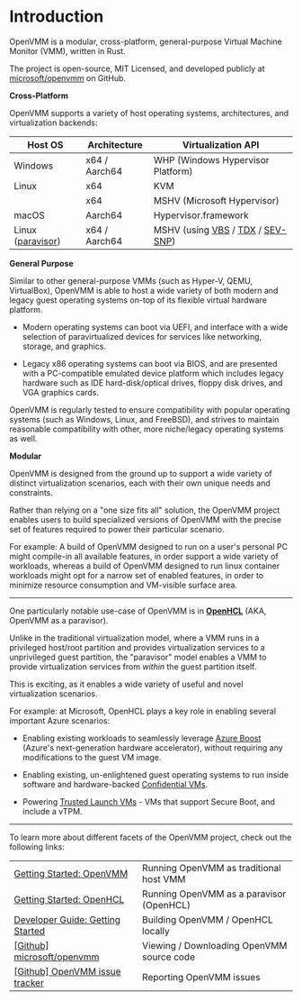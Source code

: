 # Introduction

OpenVMM is a modular, cross-platform, general-purpose Virtual Machine Monitor
(VMM), written in Rust.

The project is open-source, MIT Licensed, and developed publicly at
[microsoft/openvmm](https://github.com/microsoft/openvmm) on GitHub.

**Cross-Platform**

OpenVMM supports a variety of host operating systems, architectures, and
virtualization backends:

| Host OS             | Architecture  | Virtualization API                     |
| ------------------- | ------------- | -------------------------------------- |
| Windows             | x64 / Aarch64 | WHP (Windows Hypervisor Platform)      |
| Linux               | x64           | KVM                                    |
|                     | x64           | MSHV (Microsoft Hypervisor)            |
| macOS               | Aarch64       | Hypervisor.framework                   |
| Linux ([paravisor]) | x64 / Aarch64 | MSHV (using [VBS] / [TDX] / [SEV-SNP]) |

**General Purpose**

Similar to other general-purpose VMMs (such as Hyper-V, QEMU, VirtualBox),
OpenVMM is able to host a wide variety of both modern and legacy guest operating
systems on-top of its flexible virtual hardware platform.

- Modern operating systems can boot via UEFI, and interface with a wide
selection of paravirtualized devices for services like networking, storage, and
graphics.

- Legacy x86 operating systems can boot via BIOS, and are presented with a
PC-compatible emulated device platform which includes legacy hardware such as
IDE hard-disk/optical drives, floppy disk drives, and VGA graphics cards.

OpenVMM is regularly tested to ensure compatibility with popular operating
systems (such as Windows, Linux, and FreeBSD), and strives to maintain reasonable
compatibility with other, more niche/legacy operating systems as well.

**Modular**

OpenVMM is designed from the ground up to support a wide variety of distinct
virtualization scenarios, each with their own unique needs and constraints.

Rather than relying on a "one size fits all" solution, the OpenVMM project
enables users to build specialized versions of OpenVMM with the precise set of
features required to power their particular scenario.

For example: A build of OpenVMM designed to run on a user's personal PC might
compile-in all available features, in order support a wide variety of
workloads, whereas a build of OpenVMM designed to run linux container
workloads might opt for a narrow set of enabled features, in order to minimize
resource consumption and VM-visible surface area.

* * *

One particularly notable use-case of OpenVMM is in
[**OpenHCL**](./user_guide/openhcl.md) (AKA, OpenVMM as a paravisor).

Unlike in the traditional virtualization model, where a VMM runs in a privileged
host/root partition and provides virtualization services to a unprivileged guest
partition, the "paravisor" model enables a VMM to provide virtualization
services from _within_ the guest partition itself.

This is exciting, as it enables a wide variety of useful and novel
virtualization scenarios.

For example: at Microsoft, OpenHCL plays a key role in enabling several
important Azure scenarios:

- Enabling existing workloads to seamlessly leverage [Azure Boost] (Azure's
  next-generation hardware accelerator), without requiring any modifications to
  the guest VM image.

- Enabling existing, un-enlightened guest operating systems to run inside
  software and hardware-backed [Confidential VMs].

- Powering [Trusted Launch VMs] - VMs that support Secure Boot, and include a
  vTPM.

* * *

To learn more about different facets of the OpenVMM project, check out the
following links:

|                                                                               |                                           |
| ----------------------------------------------------------------------------- | ----------------------------------------- |
| [Getting Started: OpenVMM](./user_guide/openvmm.md)                           | Running OpenVMM as traditional host VMM   |
| [Getting Started: OpenHCL](./user_guide/openhcl.md)                           | Running OpenVMM as a paravisor (OpenHCL)  |
| [Developer Guide: Getting Started](./dev_guide/getting_started.md)            | Building OpenVMM / OpenHCL locally        |
| [[Github] microsoft/openvmm](https://github.com/microsoft/openvmm)            | Viewing / Downloading OpenVMM source code |
| [[Github] OpenVMM issue tracker](https://github.com/microsoft/openvmm/issues) | Reporting OpenVMM issues                  |

[paravisor]: ./user_guide/openhcl.md
[VBS]: https://learn.microsoft.com/en-us/windows-hardware/design/device-experiences/oem-vbs
[Azure Boost]: https://learn.microsoft.com/en-us/azure/azure-boost/overview
[Confidential VMs]: https://azure.microsoft.com/en-us/solutions/confidential-compute
[Trusted Launch VMs]: https://learn.microsoft.com/en-us/azure/virtual-machines/trusted-launch
[TDX]: https://www.intel.com/content/www/us/en/developer/tools/trust-domain-extensions/overview.html
[SEV-SNP]: https://www.amd.com/en/developer/sev.html
